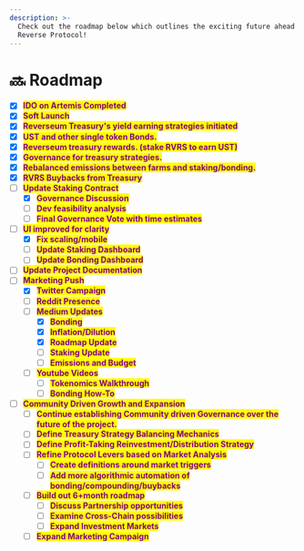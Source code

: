 ```yaml
---
description: >-
  Check out the roadmap below which outlines the exciting future ahead of
  Reverse Protocol!
---
```


# 🔜 Roadmap

* [x] <mark style="color:purple;">**IDO on Artemis Completed**</mark>
* [x] <mark style="color:purple;">**Soft Launch**</mark>
* [x] <mark style="color:purple;">**Reverseum Treasury's yield earning strategies initiated**</mark>
* [x] <mark style="color:purple;">**UST and other single token Bonds.**</mark>
* [x] <mark style="color:purple;">**Reverseum treasury rewards.  (stake RVRS to earn UST)**</mark>
* [x] <mark style="color:purple;">**Governance for treasury strategies.**</mark>
* [x] <mark style="color:purple;">**Rebalanced emissions between farms and staking/bonding.**</mark>
* [x] <mark style="color:purple;">**RVRS Buybacks from Treasury**</mark>
* [ ] <mark style="color:purple;">**Update Staking Contract**</mark>
  * [x] <mark style="color:purple;">**Governance Discussion**</mark>
  * [ ] <mark style="color:purple;">**Dev feasibility analysis**</mark>
  * [ ] <mark style="color:purple;">**Final Governance Vote with time estimates**</mark>
* [ ] <mark style="color:purple;">**UI improved for clarity**</mark>
  * [x] <mark style="color:purple;">**Fix scaling/mobile**</mark>
  * [ ] <mark style="color:purple;">**Update Staking Dashboard**</mark>
  * [ ] <mark style="color:purple;">**Update Bonding Dashboard**</mark>
* [ ] <mark style="color:purple;">**Update Project Documentation**</mark>
* [ ] <mark style="color:purple;">**Marketing Push**</mark>
  * [x] <mark style="color:purple;">**Twitter Campaign**</mark>
  * [ ] <mark style="color:purple;">**Reddit Presence**</mark>
  * [ ] <mark style="color:purple;">**Medium Updates**</mark>
    * [x] <mark style="color:purple;">**Bonding**</mark>
    * [x] <mark style="color:purple;">**Inflation/Dilution**</mark>
    * [x] <mark style="color:purple;">**Roadmap Update**</mark>
    * [ ] <mark style="color:purple;">**Staking Update**</mark>
    * [ ] <mark style="color:purple;">**Emissions and Budget**</mark>
  * [ ] <mark style="color:purple;">**Youtube Videos**</mark>
    * [ ] <mark style="color:purple;">**Tokenomics Walkthrough**</mark>
    * [ ] <mark style="color:purple;">**Bonding How-To**</mark>
* [ ] <mark style="color:purple;">**Community Driven Growth and Expansion**</mark>
  * [ ] <mark style="color:purple;">**Continue establishing Community driven Governance over the future of the project.**</mark>
  * [ ] <mark style="color:purple;">**Define Treasury Strategy Balancing Mechanics**</mark>
  * [ ] <mark style="color:purple;">**Define Profit-Taking Reinvestment/Distribution Strategy**</mark>
  * [ ] <mark style="color:purple;">**Refine Protocol Levers based on Market Analysis**</mark>
    * [ ] <mark style="color:purple;">**Create definitions around market triggers**</mark>
    * [ ] <mark style="color:purple;">**Add more algorithmic automation of bonding/compounding/buybacks**</mark>
  * [ ] <mark style="color:purple;">**Build out 6+month roadmap**</mark>
    * [ ] <mark style="color:purple;">**Discuss Partnership opportunities**</mark>
    * [ ] <mark style="color:purple;">**Examine Cross-Chain possibilities**</mark>
    * [ ] <mark style="color:purple;">**Expand Investment Markets**</mark>
  * [ ] <mark style="color:purple;">**Expand Marketing Campaign**</mark>
